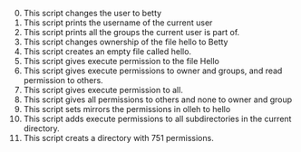 0. This script changes the user to betty
1. This script prints the username of the current user
2. This script prints all the groups the current user is part of.
3. This script changes ownership of the file hello to Betty
4. This script creates an empty file called hello.
5. This script gives execute permission to the file Hello
6. This script gives execute permissions to owner and groups, and read permission to others.
7. This script gives execute permission to all.
8. This script gives all permissions to others and none to owner and group
10. This script sets mirrors the permissions in olleh to hello
11. This script adds execute permissions to all subdirectories in the current directory.
12. This script creats a directory with 751 permissions.  
